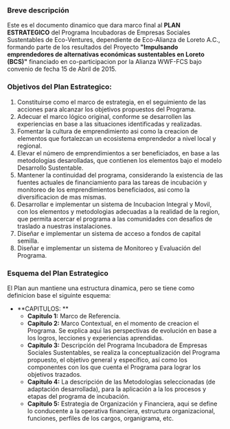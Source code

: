### Breve descripción

Este es el documento dinamico que dara marco final al **PLAN ESTRATEGICO**  del Programa Incubadoras de Empresas Sociales Sustentables de Eco-Ventures, dependiente de Eco-Alianza de Loreto A.C., formando parte de los resultados del Proyecto **"Impulsando emprendedores de alternativas económicas sustentables en Loreto \(BCS\)"** financiado en co-participacion por la Alianza WWF-FCS bajo convenio de fecha 15 de Abril de 2015.

### Objetivos del Plan Estrategico:

1. Constituirse como el marco de estrategia, en el seguimiento de las acciones para alcanzar los objetivos propuestos del Programa.
2. Adecuar el marco lógico original, conforme se desarrollen las experiencias en base a las situaciones identificadas y realizadas.
3. Fomentar la cultura de emprendimiento asi como la creacion de elementos que fortalezcan un ecosistema emprendedor a nivel local y regional.
4. Elevar el número de emprendimientos a ser beneficiados, en base a las metodologias desarolladas, que contienen los elementos bajo el modelo Desarrollo Sustentable.
5. Mantener la continuidad del programa, considerando la existencia de las fuentes actuales de financiamiento para las tareas de incubación y monitoreo de los emprendimientos beneficiados, asi como la diversificacion de mas mismas.
6. Desarrollar e implementar un sistema de Incubacion Integral y Movil, con los elementos y metodologias adecuadas a la realidad de la region, que permita acercar el programa a las comunidades con desafios de traslado a nuestras instalaciones.
7. Diseñar e implementar un sistema de acceso a fondos de capital semilla.
8. Diseñar e implementar un sistema de Monitoreo y Evaluación del Programa.

### Esquema del Plan Estrategico

El Plan aun mantiene una estructura dinamica, pero se tiene como definicion base el siguinte esquema:

* **CAPITULOS: **
  * **Capitulo 1:** Marco de Referencia.
  * **Capitulo 2:** Marco Contextual, en el momento de creacion el Programa. Se explica aqui  las perspectivas de evolución en base a los logros, lecciones y experiencias aprendidas.
  * **Capitulo 3:** Descripción del Programa Incubadora de Empresas Sociales Sustentables, se realiza la conceptualización del Programa propuesto, el objetivo general y específico, así como los componentes con los que cuenta el Programa para lograr los objetivos trazados.
  * **Capitulo 4:** La descripción de las Metodologías seleccionadas \(de adaptación desarrollada\), para la aplicación a la los procesos y etapas del programa de incubación.
  * **Capitulo 5:** Estrategia de Organización y Financiera, aqui se define lo conducente a la operativa financiera, estructura organizacional, funciones, perfiles de los cargos, organigrama, etc.
